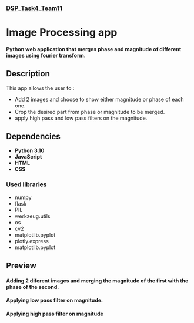 
### [ DSP_Task4_Team11 ](https://github.com/EHVB/DSP_Task4/blob/main/task_info.md)

# Image Processing app
#### Python web application that merges phase and magnitude of different images using fourier transform.
 
 ## Description
 This app allows the user to :
 - Add 2 images and choose to show either magnitude or phase of each one.
 - Crop the desired part from phase or magnitude to be merged.
 - apply high pass and low pass filters on the magnitude. 
 
 ## Dependencies
 - **Python 3.10** 
 - **JavaScript**
 - **HTML**
 - **CSS**
 ### Used libraries
 - numpy
 - flask
 - PIL
 - werkzeug.utils
 - os
 - cv2
 - matplotlib.pyplot
 - plotly.express
 - matplotlib.pyplot
 
 ## Preview
#### Adding 2 diferent images and merging the magnitude of the first with the phase of the second.


#### Applying low pass filter on magnitude.

#### Applying high pass filter on magnitude
